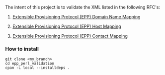 The intent of this project is to validate the XML listed in the following RFC's:
1. [Extensible Provisioning Protocol (EPP) Domain Name Mapping](https://tools.ietf.org/html/rfc5731)

2. [Extensible Provisioning Protocol (EPP) Host Mapping](https://tools.ietf.org/html/rfc5732)

3. [Extensible Provisioning Protocol (EPP) Contact Mapping](https://tools.ietf.org/html/rfc5733)

### How to install
```
git clone <my_branch>
cd epp_perl_validation
cpan -L local --installdeps .
```

